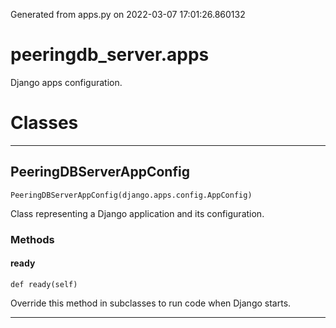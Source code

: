 Generated from apps.py on 2022-03-07 17:01:26.860132

# peeringdb_server.apps

Django apps configuration.

# Classes
---

## PeeringDBServerAppConfig

```
PeeringDBServerAppConfig(django.apps.config.AppConfig)
```

Class representing a Django application and its configuration.


### Methods

#### ready
`def ready(self)`

Override this method in subclasses to run code when Django starts.

---
